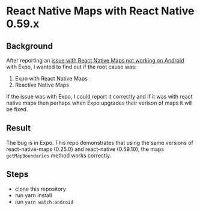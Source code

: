 # React Native Maps with React Native 0.59.x

## Background

After reporting an [issue with React Native Maps not working on Android][react-native-maps-issue-2665] with Expo, I wanted to find out if the root cause was:

1. Expo with React Native Maps
2. Reactive Native Maps

If the issue was with Expo, I could report it correctly and if it was with react native maps then perhaps when Expo upgrades their verison of maps it will be fixed.

## Result

The bug is in Expo. This repo demonstrates that using the same versions of react-native-maps (0.25.0) and react-native (0.59.10), the maps `getMapBoundaries` method works correctly.

## Steps

* clone this repository 
* run yarn install
* run `yarn watch:android`

[react-native-maps-issue-2665]: https://github.com/react-native-community/react-native-maps/issues/2665